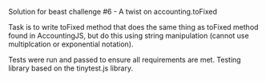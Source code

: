 Solution for beast challenge #6 - A twist on accounting.toFixed

Task is to write toFixed method that does the same thing as toFixed method found in AccountingJS, but do this using string manipulation (cannot use multiplcation or exponential notation).

Tests were run and passed to ensure all requirements are met.  Testing library based on the tinytest.js library.